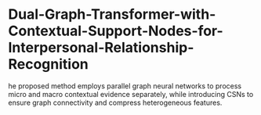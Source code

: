 # Dual-Graph-Transformer-with-Contextual-Support-Nodes-for-Interpersonal-Relationship-Recognition
he proposed method employs parallel graph neural networks to process micro and macro contextual evidence separately, while introducing CSNs to ensure graph connectivity and compress heterogeneous features.
